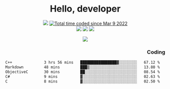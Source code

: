 # <div align='center' >Hello, developer</div>

<div align='center'>
  <a ><img src="https://img.shields.io/badge/dynamic/json?url=https%3A%2F%2Fapi.swo.moe%2Fstats%2Fgithub%2FFree-Aaron-Li&query=count&color=181717&label=GitHub&labelColor=282c34&logo=github&suffix=+follows&cacheSeconds=3600"></a>
  <a href="https://wakatime.com/@fe40087f-8eae-48dc-9950-ad0633db1591"><img src="https://wakatime.com/badge/user/fe40087f-8eae-48dc-9950-ad0633db1591.svg" alt="Total time coded since Mar 9 2022" /></a>
</div>
<div align='center'>
  <a><img src="https://img.shields.io/badge/c%2Fc%2B%2B%2Fc%23-%2375664d"></a> 
  <a><img src="https://img.shields.io/badge/Kotlin%20-%20%2375664D"></a> 
  <a><img src="https://img.shields.io/badge/Shell-75664D"></a> 
</div>

<p align="center">
  <img src="https://readme-typing-svg.demolab.com/?lines=你好!+开发者;Hello!+ developer&font=Fira%20Code&center=true&width=380&height=50&duration=4000&pause=1000">
</p>


<div align='right'>
  <h3>Coding</h3>
</div>

<!--START_SECTION:waka-->

```txt
C++              3 hrs 56 mins   ████████████████▓░░░░░░░░   67.12 %
Markdown         48 mins         ███▒░░░░░░░░░░░░░░░░░░░░░   13.80 %
ObjectiveC       30 mins         ██░░░░░░░░░░░░░░░░░░░░░░░   08.54 %
C#               9 mins          ▓░░░░░░░░░░░░░░░░░░░░░░░░   02.63 %
C                8 mins          ▓░░░░░░░░░░░░░░░░░░░░░░░░   02.50 %
```

<!--END_SECTION:waka-->




